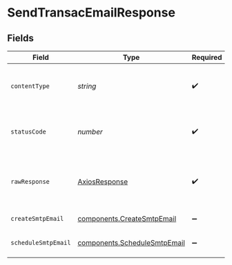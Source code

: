 # SendTransacEmailResponse


## Fields

| Field                                                                        | Type                                                                         | Required                                                                     | Description                                                                  |
| ---------------------------------------------------------------------------- | ---------------------------------------------------------------------------- | ---------------------------------------------------------------------------- | ---------------------------------------------------------------------------- |
| `contentType`                                                                | *string*                                                                     | :heavy_check_mark:                                                           | HTTP response content type for this operation                                |
| `statusCode`                                                                 | *number*                                                                     | :heavy_check_mark:                                                           | HTTP response status code for this operation                                 |
| `rawResponse`                                                                | [AxiosResponse](https://axios-http.com/docs/res_schema)                      | :heavy_check_mark:                                                           | Raw HTTP response; suitable for custom response parsing                      |
| `createSmtpEmail`                                                            | [components.CreateSmtpEmail](../../models/components/createsmtpemail.md)     | :heavy_minus_sign:                                                           | transactional email sent                                                     |
| `scheduleSmtpEmail`                                                          | [components.ScheduleSmtpEmail](../../models/components/schedulesmtpemail.md) | :heavy_minus_sign:                                                           | transactional email scheduled                                                |